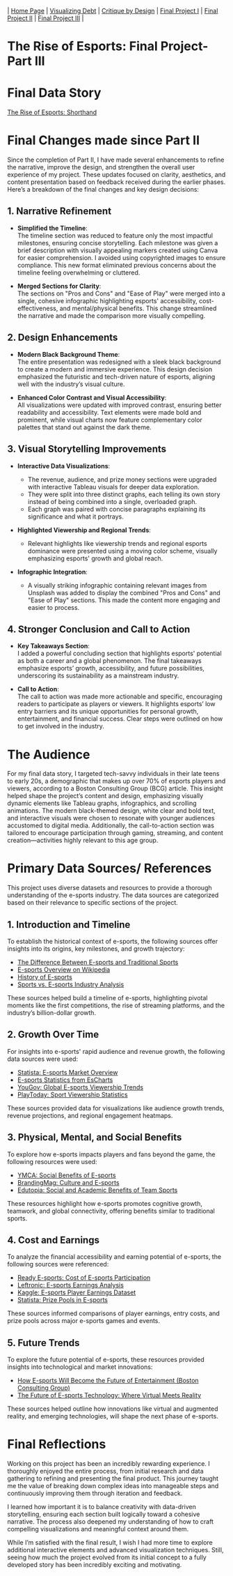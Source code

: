 | [Home Page](https://varundt.github.io/tswd-portfolio/) | [Visualizing Debt](https://varundt.github.io/tswd-portfolio/visualizing-government-debt) | [Critique by Design](https://varundt.github.io/tswd-portfolio/critique-by-design) | [Final Project I](https://varundt.github.io/tswd-portfolio/final-project-part-one) | [Final Project II](https://varundt.github.io/tswd-portfolio/final-project-part-two) | [Final Project III](https://varundt.github.io/tswd-portfolio/final-project-part-three) | 

# The Rise of Esports: Final Project- Part III

# Final Data Story 
[The Rise of Esports: Shorthand](https://preview.shorthand.com/y4HrLkygOltyBzRn)

# Final Changes made since Part II 
Since the completion of Part II, I have made several enhancements to refine the narrative, improve the design, and strengthen the overall user experience of my project. These updates focused on clarity, aesthetics, and content presentation based on feedback received during the earlier phases. Here’s a breakdown of the final changes and key design decisions:

## **1. Narrative Refinement**  
- **Simplified the Timeline**:  
  The timeline section was reduced to feature only the most impactful milestones, ensuring concise storytelling. Each milestone was given a brief description with visually appealing markers created using Canva for easier comprehension. I avoided using copyrighted images to ensure compliance. This new format eliminated previous concerns about the timeline feeling overwhelming or cluttered.  

- **Merged Sections for Clarity**:  
  The sections on "Pros and Cons" and "Ease of Play" were merged into a single, cohesive infographic highlighting esports' accessibility, cost-effectiveness, and mental/physical benefits. This change streamlined the narrative and made the comparison more visually compelling.  

## **2. Design Enhancements**  
- **Modern Black Background Theme**:  
  The entire presentation was redesigned with a sleek black background to create a modern and immersive experience. This design decision emphasized the futuristic and tech-driven nature of esports, aligning well with the industry’s visual culture.  

- **Enhanced Color Contrast and Visual Accessibility**:  
  All visualizations were updated with improved contrast, ensuring better readability and accessibility. Text elements were made bold and prominent, while visual charts now feature complementary color palettes that stand out against the dark theme.  

## **3. Visual Storytelling Improvements**  
- **Interactive Data Visualizations**:  
  - The revenue, audience, and prize money sections were upgraded with interactive Tableau visuals for deeper data exploration.  
  - They were split into three distinct graphs, each telling its own story instead of being combined into a single, overloaded graph.  
  - Each graph was paired with concise paragraphs explaining its significance and what it portrays.  

- **Highlighted Viewership and Regional Trends**:  
  - Relevant highlights like viewership trends and regional esports dominance were presented using a moving color scheme, visually emphasizing esports' growth and global reach.  

- **Infographic Integration**:  
  - A visually striking infographic containing relevant images from Unsplash was added to display the combined "Pros and Cons" and "Ease of Play" sections. This made the content more engaging and easier to process.  

## **4. Stronger Conclusion and Call to Action**  
- **Key Takeaways Section**:  
  I added a powerful concluding section that highlights esports' potential as both a career and a global phenomenon. The final takeaways emphasize esports’ growth, accessibility, and future possibilities, underscoring its sustainability as a mainstream industry.  

- **Call to Action**:  
  The call to action was made more actionable and specific, encouraging readers to participate as players or viewers. It highlights esports’ low entry barriers and its unique opportunities for personal growth, entertainment, and financial success. Clear steps were outlined on how to get involved in the industry.  

# The Audience 
For my final data story, I targeted tech-savvy individuals in their late teens to early 20s, a demographic that makes up over 70% of esports players and viewers, according to a Boston Consulting Group (BCG) article. This insight helped shape the project’s content and design, emphasizing visually dynamic elements like Tableau graphs, infographics, and scrolling animations. The modern black-themed design, white clear and bold text, and interactive visuals were chosen to resonate with younger audiences accustomed to digital media. Additionally, the call-to-action section was tailored to encourage participation through gaming, streaming, and content creation—activities highly relevant to this age group.

# Primary Data Sources/ References
This project uses diverse datasets and resources to provide a thorough understanding of the e-sports industry. The data sources are categorized based on their relevance to specific sections of the project.  

## **1. Introduction and Timeline**  
To establish the historical context of e-sports, the following sources offer insights into its origins, key milestones, and growth trajectory:  

- [The Difference Between E-sports and Traditional Sports](https://spacecoastdaily.com/2024/08/the-difference-between-esports-and-traditional-sports/)  
- [E-sports Overview on Wikipedia](https://en.wikipedia.org/wiki/Esports)  
- [History of E-sports](https://www.cdw.com/content/cdw/en/articles/hardware/history-of-esports.html)  
- [Sports vs. E-sports Industry Analysis](https://esportsinsider.com/2023/06/esports-vs-sports)  

These sources helped build a timeline of e-sports, highlighting pivotal moments like the first competitions, the rise of streaming platforms, and the industry’s billion-dollar growth.  

## **2. Growth Over Time**  
For insights into e-sports' rapid audience and revenue growth, the following data sources were used:  

- [Statista: E-sports Market Overview](https://www.statista.com/topics/3121/esports-market/#topicOverview)  
- [E-sports Statistics from EsCharts](https://escharts.com/)  
- [YouGov: Global E-sports Viewership Trends](https://business.yougov.com/content/46705-charting-the-global-landscape-of-esports-viewership-may-2023)  
- [PlayToday: Sport Viewership Statistics](https://playtoday.co/blog/sport-viewership-statistics/)  

These sources provided data for visualizations like audience growth trends, revenue projections, and regional engagement heatmaps.  

## **3. Physical, Mental, and Social Benefits**  
To explore how e-sports impacts players and fans beyond the game, the following resources were used:  

- [YMCA: Social Benefits of E-sports](https://ymcagbw.org/blog/understanding-social-benefits-esports-teenagers-and-young-adults)  
- [BrandingMag: Culture and E-sports](https://www.brandingmag.com/2022/01/21/culture-esports-and-the-beauty-of-an-industry-in-its-infancy/)  
- [Edutopia: Social and Academic Benefits of Team Sports](https://www.edutopia.org/discussion/social-and-academic-benefits-team-sports)  

These resources highlight how e-sports promotes cognitive growth, teamwork, and global connectivity, offering benefits similar to traditional sports.  

## **4. Cost and Earnings**  
To analyze the financial accessibility and earning potential of e-sports, the following sources were referenced:  

- [Ready E-sports: Cost of E-sports Participation](https://readyesports.com/how-expensive-is-it-to-play-esports)  
- [Leftronic: E-sports Earnings Analysis](https://leftronic.com/blog/esports-earnings)  
- [Kaggle: E-sports Player Earnings Dataset](https://www.kaggle.com/datasets/jackdaoud/esports-earnings-for-players-teams-by-game/data?select=highest_earning_players.csv)  
- [Statista: Prize Pools in E-sports](https://www.statista.com/statistics/501853/leading-esports-games-worldwide-total-prize-pool/)  

These sources informed comparisons of player earnings, entry costs, and prize pools across major e-sports games and events.  

## **5. Future Trends**  
To explore the future potential of e-sports, these resources provided insights into technological and market innovations:  

- [How E-sports Will Become the Future of Entertainment (Boston Consulting Group)](https://www.bcg.com/publications/2023/how-esports-will-become-future-of-entertainment)  
- [The Future of E-sports Technology: Where Virtual Meets Reality](https://www.yellowbrick.co/blog/gaming/the-future-of-esports-technology-where-virtual-meets-reality)  

These sources helped outline how innovations like virtual and augmented reality, and emerging technologies, will shape the next phase of e-sports.  

# Final Reflections
Working on this project has been an incredibly rewarding experience. I thoroughly enjoyed the entire process, from initial research and data gathering to refining and presenting the final product. This journey taught me the value of breaking down complex ideas into manageable steps and continuously improving them through iteration and feedback.

I learned how important it is to balance creativity with data-driven storytelling, ensuring each section built logically toward a cohesive narrative. The process also deepened my understanding of how to craft compelling visualizations and meaningful context around them.

While I’m satisfied with the final result, I wish I had more time to explore additional interactive elements and advanced visualization techniques. Still, seeing how much the project evolved from its initial concept to a fully developed story has been incredibly exciting and motivating.
